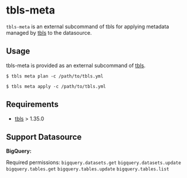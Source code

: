 # tbls-meta

`tbls-meta` is an external subcommand of tbls for applying metadata managed by [tbls](https://github.com/k1LoW/tbls) to the datasource.

## Usage

tbls-meta is provided as an external subcommand of [tbls](https://github.com/k1LoW/tbls).

``` console
$ tbls meta plan -c /path/to/tbls.yml
```

``` console
$ tbls meta apply -c /path/to/tbls.yml
```

## Requirements

- [tbls](https://github.com/k1LoW/tbls) > 1.35.0

## Support Datasource

**BigQuery:**

Required permissions: `bigquery.datasets.get` `bigquery.datasets.update` `bigquery.tables.get` `bigquery.tables.update` `bigquery.tables.list`
